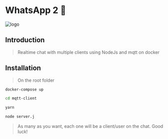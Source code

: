 # WhatsApp 2 📱

![logo](https://i.ytimg.com/vi/blTYypDtvQI/maxresdefault.jpg)

## Introduction

> Realtime chat with multiple clients using NodeJs and mqtt on docker

## Installation

> On the root folder 
```bash
docker-compose up
```
```bash
cd mqtt-client
```
```bash
yarn
```
```bash
node server.j
```
> As many as you want, each one will be a client/user on the chat. Good luck!
